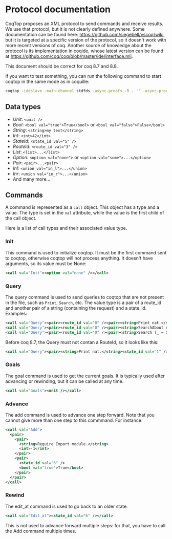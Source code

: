 Protocol documentation
======================

CoqTop proposes an XML protocol to send commands and receive results.  We use
that protocol, but it is not clearly defined anywhere.  Some documentation can
be found here: https://github.com/siegebell/vscoq/wiki, but it is targeted
at a specific version of the protocol, so it doesn't work with more recent
versions of coq.  Another source of knowledge about the protocol is its
implementation in coqide, whose latest version can be found at
https://github.com/coq/coq/blob/master/ide/interface.mli.

This document should be correct for coq 8.7 and 8.8.

If you want to test something, you can run the following command to start coqtop
in the same mode as in coquille:

```bash
coqtop -ideslave -main-channel stdfds -async-proofs -R . '' -async-proofs-tactic-error-resilience off
```

Data types
----------

* _Unit_: `<unit />`
* _Bool_: `<bool val="true">True</bool>` or `<bool val="false">False</bool>`
* _String_: `<string>my text</string>`
* _Int_: `<int>42</int>`
* _StateId_: `<state_id val="5" />`
* _RouteId_: `<route_id val="3" />`
* _List_: `<list>...</list>`
* _Option_: `<option val="none">` or `<option val="some">...</option>`
* _Pair_: `<pair>...<pair>`
* _Inl_: `<union val="in_l">...</union>`
* _Inr_: `<union val="in_r">...</union>`
* And many more...

Commands
--------

A command is represented as a `call` object. This object has a type and a value.
The type is set in the `val` attribute, while the value is the first child of
the call object.

Here is a list of call types and their associated value type.

### Init

This command is used to initialize coqtop. It must be the first command sent
to coqtop, otherwise coqtop will not process anything. It doesn't have arguments,
so its value must be None:

```xml
<call val="Init"><option val="none" /></call>
```

### Query

The query command is used to send queries to coqtop that are not present in
the file, such as `Print`, `Search`, etc.  The value type is a pair of a route\_id
and another pair of a string (containing the request) and a state\_id. Examples:

```xml
<call val="Query"><pair><route_id val="0" /><pair><string>Print nat.</string><state_id val="1" /></pair></pair></call>
<call val="Query"><pair><route_id val="0" /><pair><string>SearchAbout nat.</string><state_id val="1" /></pair></pair></call>
<call val="Query"><pair><route_id val="0" /><pair><string>Search (_ = S _).</string><state_id val="1" /></pair></pair></call>
```

Before coq 8.7, the Query must not contan a RouteId, so it looks like this:
```xml
<call val="Query"><pair><string>Print nat.</string><state_id val="1" /></pair></call>
```

### Goals

The goal command is used to get the current goals. It is typically used after
advancing or rewinding, but it can be called at any time.

```xml
<call val="Goals"><unit /></call>
```

### Advance

The add command is used to advance one step forward.  Note that you cannot give
more than one step to this commmand. For instance:

```xml
<call val="Add">
  <pair>
    <pair>
      <string>Require Import module.</string>
      <int>-1</int>
    </pair>
    <pair>
      <state_id val="6" />
      <bool val="true">True</bool>
    </pair>
  </pair>
</call>
```

### Rewind

The edit_at command is used to go back to an older state.

```xml
<call val="Edit_at"><state_id val="6" /></call>
```

This is not used to advance forward multiple steps: for that, you have to call
the Add command multiple times.
